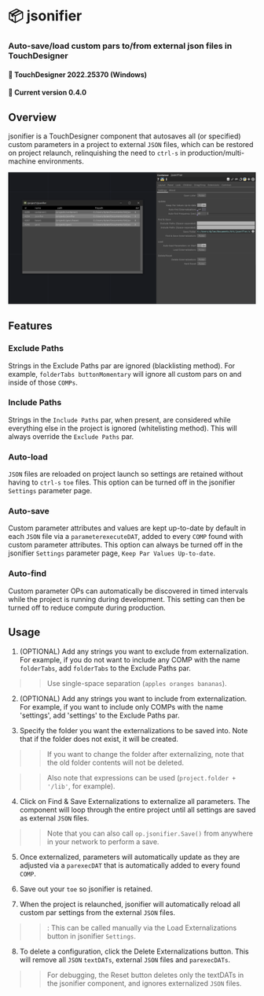# :package: jsonifier

### Auto-save/load custom pars to/from external json files in TouchDesigner
#### :floppy_disk: TouchDesigner 2022.25370 (Windows)
#### :floppy_disk: Current version 0.4.0

## Overview

jsonifier is a TouchDesigner component that autosaves all (or specified) custom parameters in a project to external `JSON` files, which can be restored on project relaunch, relinquishing the need to `ctrl-s` in production/multi-machine environments.

![jsonifier ui](img/screenshot.png)

## Features

### Exclude Paths
Strings in the Exclude Paths par are ignored (blacklisting method). For example, `folderTabs buttonMomentary` will ignore all custom pars on and inside of those `COMPs`.

### Include Paths 
Strings in the `Include Paths` par, when present, are considered while everything else in the project is ignored (whitelisting method). This will always override the `Exclude Paths` par.

### Auto-load
`JSON` files are reloaded on project launch so settings are retained without having to `ctrl-s` `toe` files. This option can be turned off in the jsonifier `Settings` parameter page.

### Auto-save
Custom parameter attributes and values are kept up-to-date by default in each `JSON` file via a `parameterexecuteDAT`, added to every `COMP` found with custom parameter attributes. This option can always be turned off in the jsonifier `Settings` parameter page, `Keep Par Values Up-to-date`.

### Auto-find
Custom parameter OPs can automatically be discovered in timed intervals while the project is running during development. This setting can then be turned off to reduce compute during production.


## Usage

1. (OPTIONAL) Add any strings you want to exclude from externalization. For example, if you do not want to include any COMP with the name `folderTabs`, add `folderTabs` to the Exclude Paths par.

>> Use single-space separation (`apples oranges bananas`).

2. (OPTIONAL) Add any strings you want to include from externalization. For example, if you want to include only COMPs with the name 'settings', add 'settings' to the Exclude Paths par. 


3. Specify the folder you want the externalizations to be saved into. Note that if the folder does not exist, it will be created.

>> If you want to change the folder after externalizing, note that the old folder contents will not be deleted.

>> Also note that expressions can be used (`project.folder + '/lib'`, for example).


4. Click on Find & Save Externalizations to externalize all parameters. The component will loop through the entire project until all settings are saved as external `JSON` files.

>> Note that you can also call `op.jsonifier.Save()` from anywhere in your network to perform a save.


5. Once externalized, parameters will automatically update as they are adjusted via a `parexecDAT` that is automatically added to every found `COMP`.


6. Save out your `toe` so jsonifier is retained.


7. When the project is relaunched, jsonifier will automatically reload all custom par settings from the external `JSON` files.

>>: This can be called manually via the Load Externalizations button in jsonifier `Settings`.


8. To delete a configuration, click the Delete Externalizations button. This will remove all `JSON` `textDATs`, external `JSON` files and `parexecDATs`.

>> For debugging, the Reset button deletes only the textDATs in the jsonifier component, and ignores externalized `JSON` files.